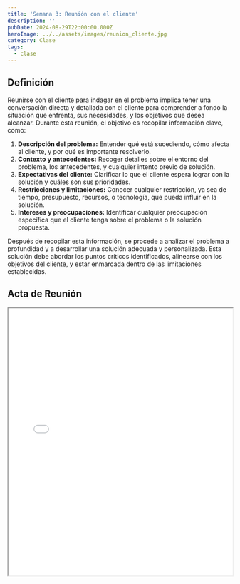 ```yaml
---
title: 'Semana 3: Reunión con el cliente'
description: ''
pubDate: 2024-08-29T22:00:00.000Z
heroImage: ../../assets/images/reunion_cliente.jpg
category: Clase
tags:
  - clase
---
```


## Definición

Reunirse con el cliente para indagar en el problema implica tener una conversación directa y detallada con el cliente para comprender a fondo la situación que enfrenta, sus necesidades, y los objetivos que desea alcanzar. Durante esta reunión, el objetivo es recopilar información clave, como:

1. **Descripción del problema:** Entender qué está sucediendo, cómo afecta al cliente, y por qué es importante resolverlo.
2. **Contexto y antecedentes:** Recoger detalles sobre el entorno del problema, los antecedentes, y cualquier intento previo de solución.
3. **Expectativas del cliente:** Clarificar lo que el cliente espera lograr con la solución y cuáles son sus prioridades.
4. **Restricciones y limitaciones:** Conocer cualquier restricción, ya sea de tiempo, presupuesto, recursos, o tecnología, que pueda influir en la solución.
5. **Intereses y preocupaciones:** Identificar cualquier preocupación específica que el cliente tenga sobre el problema o la solución propuesta.

Después de recopilar esta información, se procede a analizar el problema a profundidad y a desarrollar una solución adecuada y personalizada. Esta solución debe abordar los puntos críticos identificados, alinearse con los objetivos del cliente, y estar enmarcada dentro de las limitaciones establecidas.

## Acta de Reunión

<iframe src="/docs/ActaReunion.pdf" width="100%" height="600px" loading="lazy"></iframe>
